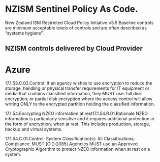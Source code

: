 # NZISM Sentinel Policy As Code.

New Zealand ISM Restricted Cloud Policy Initiative v3.5
Baseline controls are minimum acceptable levels of controls and are often described as “systems hygiene”.

## NZISM controls delivered by Cloud Provider

# Azure
17.1.53.C.03.Control:
If an agency wishes to use encryption to reduce the storage, handling or physical transfer requirements for IT equipment or media that contains classified information, they MUST use:
full disk encryption; or
partial disk encryption where the access control will allow writing ONLY to the encrypted partition holding the classified information.

17.1.54.Encrypting NZEO information at rest17.1.54.R.01.Rationale
NZEO information is particularly sensitive and it requires additional protection in the form of encryption, when at rest. This includes production, storage, backup and virtual systems.

17.1.54.C.01.Control: System Classification(s): All Classifications; Compliance: MUST [CID:2085]
Agencies MUST use an Approved Cryptographic Algorithm to protect NZEO information when at rest on a system.
